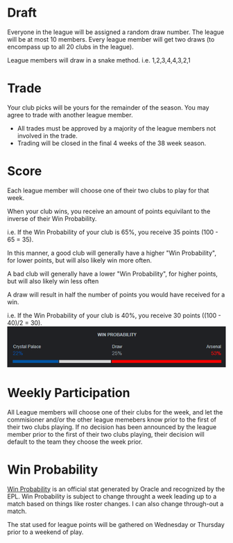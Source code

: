 # Draft

Everyone in the league will be assigned a random draw number. The league will be at most 10 members. Every league member will get two draws (to encompass up to all 20 clubs in the league).

League members will draw in a snake method.
i.e. 1,2,3,4,4,3,2,1

# Trade

Your club picks will be yours for the remainder of the season. You may agree to trade with another league member.

- All trades must be approved by a majority of the league members not involved in the trade.
- Trading will be closed in the final 4 weeks of the 38 week season.

# Score

Each league member will choose one of their two clubs to play for that week.

When your club wins, you receive an amount of points equivilant to the inverse of their Win Probability.

i.e. If the Win Probability of your club is 65%, you receive 35 points (100 - 65 = 35).

In this manner, a good club will generally have a higher "Win Probability", for lower points, but will also likely win more often.

A bad club will generally have a lower "Win Probability", for higher points, but will also likely win less often

A draw will result in half the number of points you would have received for a win.

i.e. If the Win Probability of your club is 40%, you receive 30 points ((100 - 40)/2 = 30).
![](images/fantasy/WinProbLine.jpg)

# Weekly Participation

All League members will choose one of their clubs for the week, and let the commisioner and/or the other league memebers know prior to the first of their two clubs playing. If no decision has been announced by the league member prior to the first of their two clubs playing, their decision will default to the team they choose the week prior.

# Win Probability

[Win Probability](https://blogs.unimelb.edu.au/sciencecommunication/2021/09/10/what-is-the-premier-leagues-new-win-probability-statistic/) is an official stat generated by Oracle and recognized by the EPL. Win Probability is subject to change throught a week leading up to a match based on things like roster changes. I can also change through-out a match.

The stat used for league points will be gathered on Wednesday or Thursday prior to a weekend of play.
